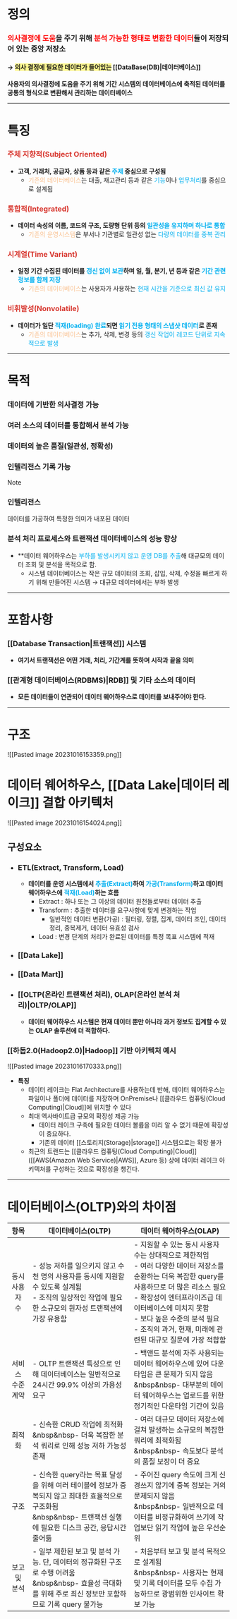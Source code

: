 # 정의
### <font color="#ff0000">의사결정에 도움</font>을 주기 위해 <font color="#ff0000">분석 가능한 형태로 변환한 데이터</font>들이 저장되어 있는 중앙 저장소
#### → <span style="background:#fff88f">의사 결정에 필요한 데이터가 들어있는</span> [[DataBase(DB)|데이터베이스]]
**사용자의 의사결정에 도움을 주기 위해 기간 시스템의 데이터베이스에 축적된 데이터를 공통의 형식으로 변환해서 관리하는 데이터베이스**

---

# 특징
### <font color="#d83931">주체 지향적(Subject Oriented)</font>
- **고객, 거래처, 공급자, 상품 등과 같은 <font color="#00b0f0">주제</font> 중심으로 구성됨**
	- <font color="#fac08f">기존의 데이터베이스</font>는 대출, 재고관리 등과 같은 <font color="#00b0f0">기능</font>이나 <font color="#00b0f0">업무처리</font>를 중심으로 설계됨
### <font color="#d83931">통합적(Integrated)</font>
- **데이터 속성의 이름, 코드의 구조, 도량형 단위 등의 <font color="#00b0f0">일관성을 유지하며 하나로 통합</font>**
	- <font color="#fac08f">기존의 운영시스템</font>은 부서나 기관별로 일관성 없는 <font color="#00b0f0">다량의 데이터를 중복 관리</font>
### <font color="#d83931">시계열(Time Variant)</font>
- **일정 기간 수집된 데이터를 <font color="#00b0f0">갱신 없이 보관</font>하며 일, 월, 분기, 년 등과 같은 <font color="#00b0f0">기간 관련 정보를 함께 저장</font>**
	- <font color="#fac08f">기존의 데이터베이스</font>는 사용자가 사용하는 <font color="#00b0f0">현재 시간을 기준으로 최신 값 유지</font>
### <font color="#d83931">비휘발성(Nonvolatile)</font>
- **데이터가 일단 <font color="#00b0f0">적재(loading) 완료</font>되면 <font color="#00b0f0">읽기 전용 형태의 스냅샷 데이터</font>로 존재**
	- <font color="#fac08f">기존의 데이터베이스</font>는 추가, 삭제, 변경 등의 <font color="#00b0f0">갱신 작업이 레코드 단위로 지속적으로 발생</font>

---
# 목적
### 데이터에 기반한 의사결정 가능
### 여러 소스의 데이터를 통합해서 분석 가능
### 데이터의 높은 품질(일관성, 정확성)
### 인텔리전스 기록 가능

>[!Note]
>### 인텔리전스
>데이터를 가공하여 특정한 의미가 내포된 데이터

### 분석 처리 프로세스와 트랜잭션 데이터베이스의 성능 향상
- **데이터 웨어하우스는 <font color="#00b0f0">부하를 발생시키지 않고 운영 DB를 추출</font>해 대규모의 데이터 조회 및 분석을 목적으로 함.
	- 시스템 데이터베이스는 작은 규모 데이터의 조회, 삽입, 삭제, 수정을 빠르게 하기 위해 만들어진 시스템
		→ 대규모 데이터에서는 부하 발생

---

# 포함사항
### [[Database Transaction|트랜잭션]] 시스템
- **여기서 트랜잭션은 어떤 거래, 처리, 기간계를 뜻하며 시작과 끝을 의미**
### [[관계형 데이터베이스(RDBMS)|RDB]] 및 기타 소스의 데이터
- **모든 데이터들이 연관되어 데이터 웨어하우스로 데이터를 보내주어야 한다.**
---
# 구조

![[Pasted image 20231016153359.png]]
# 데이터 웨어하우스, [[Data Lake|데이터 레이크]] 결합 아키텍처

![[Pasted image 20231016154024.png]]
## 구성요소
- ### ETL(Extract, Transform, Load)
	- **데이터를 운영 시스템에서 <font color="#00b0f0">추출(Extract)</font>하여 <font color="#00b0f0">가공(Transform)</font>하고 데이터 웨어하우스에 <font color="#00b0f0">적재(Load)</font>하는 흐름**
		- Extract : 하나 또는 그 이상의 데이터 원천들로부터 데이터 추출
		- Transform : 추출한 데이터를 요구사항에 맞게 변경하는 작업
			- 일반적인 데이터 변환(가공) : 필터링, 정렬, 집계, 데이터 조인, 데이터 정리, 중복제거, 데이터 유효성 검사
		- Load : 변경 단계의 처리가 완료된 데이터를 특정 목표 시스템에 적재
- ### [[Data Lake]]
- ### [[Data Mart]]
- ### [[OLTP(온라인 트랜잭션 처리), OLAP(온라인 분석 처리)|OLTP/OLAP]]
	- **데이터 웨어하우스 시스템은 현재 데이터 뿐만 아니라 과거 정보도 집계할 수 있는 OLAP 솔루션에 더 적합하다.**
### [[하둡2.0(Hadoop2.0)|Hadoop]] 기반 아키텍처 예시
![[Pasted image 20231016170333.png]]
- **특징**
	- 데이터 레이크는 Flat Architecture를 사용하는데 반해, 데이터 웨어하우스는 파일이나 폴더에 데이터를 저장하며 OnPremise나 [[클라우드 컴퓨팅(Cloud Computing)|Cloud]]에 위치할 수 있다
	- 최대 엑사바이트급 규모의 확장성 제공 가능
		- 데이터 레이크 구축에 필요한 데이터 볼륨을 미리 알 수 없기 때문에 확장성이 중요하다.
		- 기존의 데이터 [[스토리지(Storage)|storage]] 시스템으로는 확장 불가
	- 최근의 트랜드는 [[클라우드 컴퓨팅(Cloud Computing)|Cloud]]([[AWS(Amazon Web Service)|AWS]], Azure 등) 상에 데이터 레이크 아키텍처를 구성하는 것으로 확장성을 챙긴다.
---
# 데이터베이스(OLTP)와의 차이점

|항목|<center>데이터베이스(OLTP)</center>|<center>데이터 웨어하우스(OLAP)</center>|
|:----:|----|----|
|동시 사용자 수|- 성능 저하를 일으키지 않고 수천 명의 사용자를 동시에 지원할 수 있도록 설계됨<br/>- 조직의 일상적인 작업에 필요한 소규모의 원자성 트랜잭션에 가장 유용함|- 지원할 수 있는 동시 사용자 수는 상대적으로 제한적임<br/>- 여러 다양한 데이터 저장소를 순환하는 더욱 복잡한 query를 사용하므로 더 많은 리소스 필요<br/>- 확장성이 엔터프라이즈급 데이터베이스에 미치지 못함<br/>- 보다 높은 수준의 분석 필요<br/>- 조직의 과거, 현재, 미래에 관련된 대규모 질문에 가장 적합함|
|서비스 수준 계약|- OLTP 트랜잭션 특성으로 인해 데이터베이스는 일반적으로 24시간 99.9% 이상의 가용성 요구|- 백앤드 분석에 자주 사용되는 데이터 웨어하우스에 있어 다운타임은 큰 문제가 되지 않음<br/>&nbsp&nbsp- 대부분의 데이터 웨어하우스는 업로드를 위한 정기적인 다운타임 기간이 있음|
|최적화|- 신속한 CRUD 작업에 최적화<br/>&nbsp&nbsp- 더욱 복잡한 분석 쿼리로 인해 성능 저하 가능성 존재|- 여러 대규모 데이터 저장소에 걸쳐 발생하는 소규모의 복잡한 쿼리에 최적화됨<br/>&nbsp&nbsp- 속도보다 분석의 품질 보장이 더 중요|
|구조|- 신속한 query라는 목표 달성을 위해 여러 테이블에 정보가 중복되지 않고 최대한 효율적으로 구조화됨<br/>&nbsp&nbsp- 트랜잭션 실행에 필요한 디스크 공간, 응답시간 줄어듦|- 주어진 query 속도에 크게 신경쓰지 않기에 중복 정보는 거의 문제되지 않음<br/>&nbsp&nbsp- 일반적으로 데이터를 비정규화하여 쓰기에 작업보단 읽기 작업에 높은 우선순위|
|보고 및 분석|- 일부 제한된 보고 및 분석 가능. 단, 데이터의 정규화된 구조로 수행 어려움<br/>&nbsp&nbsp- 효율성 극대화를 위해 주로 최신 정보만 포함하므로 기록 query 불가능|- 처음부터 보고 및 분석 목적으로 설계됨<br/>&nbsp&nbsp- 사용자는 현재 및 기록 데이터를 모두 수집 가능하므로 광범위한 인사이트 확보 가능|
